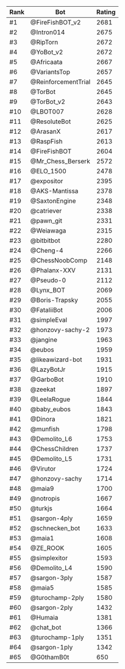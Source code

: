 Rank|Bot|Rating
---|---|---
#1|@FireFishBOT_v2|2681
#2|@Intron014|2675
#3|@RipTorn|2672
#4|@YoBot_v2|2672
#5|@Africaata|2667
#6|@VariantsTop|2657
#7|@ReinforcementTrial|2645
#8|@TorBot|2645
#9|@TorBot_v2|2643
#10|@LBOT007|2628
#11|@ResoluteBot|2625
#12|@ArasanX|2617
#13|@RaspFish|2613
#14|@FireFishBOT|2604
#15|@Mr_Chess_Berserk|2572
#16|@ELO_1500|2478
#17|@expositor|2395
#18|@AKS-Mantissa|2378
#19|@SaxtonEngine|2348
#20|@catriever|2338
#21|@pawn_git|2331
#22|@Weiawaga|2315
#23|@bitbitbot|2280
#24|@Cheng-4|2266
#25|@ChessNoobComp|2148
#26|@Phalanx-XXV|2131
#27|@Pseudo-0|2112
#28|@Lynx_BOT|2069
#29|@Boris-Trapsky|2055
#30|@FataliiBot|2006
#31|@simpleEval|1997
#32|@honzovy-sachy-2|1973
#33|@jangine|1963
#34|@eubos|1959
#35|@likeawizard-bot|1931
#36|@LazyBotJr|1915
#37|@GarboBot|1910
#38|@zeekat|1897
#39|@LeelaRogue|1844
#40|@baby_eubos|1843
#41|@Dinora|1821
#42|@munfish|1798
#43|@Demolito_L6|1753
#44|@ChessChildren|1737
#45|@Demolito_L5|1731
#46|@Virutor|1724
#47|@honzovy-sachy|1714
#48|@maia9|1700
#49|@notropis|1667
#50|@turkjs|1664
#51|@sargon-4ply|1659
#52|@schnecken_bot|1633
#53|@maia1|1608
#54|@ZE_ROOK|1605
#55|@simplexitor|1593
#56|@Demolito_L4|1590
#57|@sargon-3ply|1587
#58|@maia5|1585
#59|@turochamp-2ply|1580
#60|@sargon-2ply|1432
#61|@Humaia|1381
#62|@chat_bot|1366
#63|@turochamp-1ply|1351
#64|@sargon-1ply|1342
#65|@G0thamB0t|650
